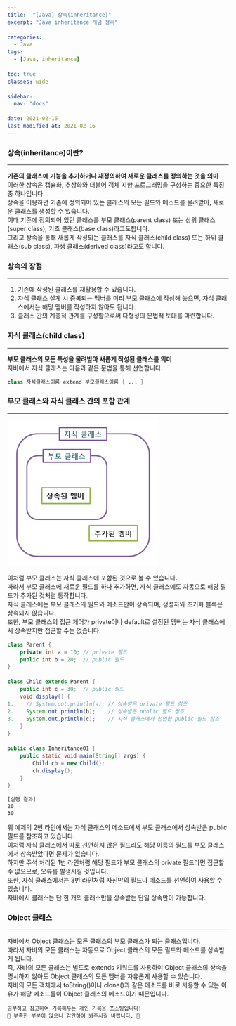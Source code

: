 ```yaml
---
title:  "[Java] 상속(inheritance)"
excerpt: "Java inheritance 개념 정리"

categories:
  - Java
tags:
  - [Java, inheritance]

toc: true
classes: wide

sidebar:
  nav: "docs"
 
date: 2021-02-16
last_modified_at: 2021-02-16
---
```


### 상속(inheritance)이란?
---
**기존의 클래스에 기능을 추가하거나 재정의하여 새로운 클래스를 정의하는 것을 의미**<br>
이러한 상속은 캡슐화, 추상화와 더불어 객체 지향 프로그래밍을 구성하는 중요한 특징 중 하나입니다.<br>
상속을 이용하면 기존에 정의되어 있는 클래스의 모든 필드와 메소드를 물려받아, 새로운 클래스를 생성할 수 있습니다.<br>
이때 기존에 정의되어 있던 클래스를 부모 클래스(parent class) 또는 상위 클래스(super class), 기초 클래스(base class)라고도합니다.<br>
그리고 상속을 통해 새롭게 작성되는 클래스를 자식 클래스(child class) 또는 하위 클래스(sub class), 파생 클래스(derived class)라고도 합니다.

### 상속의 장점
---
1. 기존에 작성된 클래스를 재활용할 수 있습니다.
2. 자식 클래스 설계 시 중복되는 멤버를 미리 부모 클래스에 작성해 놓으면, 자식 클래스에서는 해당 멤버를 작성하지 않아도 됩니다.
3. 클래스 간의 계층적 관계를 구성함으로써 다형성의 문법적 토대를 마련합니다.

### 자식 클래스(child class)
---
**부모 클래스의 모든 특성을 물려받아 새롭게 작성된 클래스를 의미**<br>
자바에서 자식 클래스는 다음과 같은 문법을 통해 선언합니다.

```java
class 자식클래스이름 extend 부모클래스이름 { ... }
```
 
### 부모 클래스와 자식 클래스 간의 포함 관계
---

![Spring_inheritance_child](/imgsrc/Spring_inheritance_child.png)

이처럼 부모 클래스는 자식 클래스에 포함된 것으로 볼 수 있습니다.<br>
따라서 부모 클래스에 새로운 필드를 하나 추가하면, 자식 클래스에도 자동으로 해당 필드가 추가된 것처럼 동작합니다.<br>
자식 클래스에는 부모 클래스의 필드와 메소드만이 상속되며, 생성자와 초기화 블록은 상속되지 않습니다.<br>
또한, 부모 클래스의 접근 제어가 private이나 default로 설정된 멤버는 자식 클래스에서 상속받지만 접근할 수는 없습니다.

```java
class Parent {
    private int a = 10; // private 필드
    public int b = 20;  // public 필드
}

class Child extends Parent {
    public int c = 30;  // public 필드
    void display() {
1.    // System.out.println(a); // 상속받은 private 필드 참조
2.    System.out.println(b);    // 상속받은 public 필드 참조
3.    System.out.println(c);    // 자식 클래스에서 선언한 public 필드 참조
    }
}

public class Inheritance01 {
    public static void main(String[] args) {
        Child ch = new Child();
        ch.display();
    }
}
```

```
[실행 결과]
20
30
```

위 예제의 2번 라인에서는 자식 클래스의 메소드에서 부모 클래스에서 상속받은 public 필드를 참조하고 있습니다.<br>
이처럼 자식 클래스에서 따로 선언하지 않은 필드라도 해당 이름의 필드를 부모 클래스에서 상속받았다면 문제가 없습니다.<br>
하지만 주석 처리된 1번 라인처럼 해당 필드가 부모 클래스의 private 필드라면 접근할 수 없으므로, 오류를 발생시킬 것입니다.<br>
또한, 자식 클래스에서는 3번 라인처럼 자신만의 필드나 메소드를 선언하여 사용할 수 있습니다.<br>
자바에서 클래스는 단 한 개의 클래스만을 상속받는 단일 상속만이 가능합니다.

### Object 클래스
---
자바에서 Object 클래스는 모든 클래스의 부모 클래스가 되는 클래스입니다.<br>
따라서 자바의 모든 클래스는 자동으로 Object 클래스의 모든 필드와 메소드를 상속받게 됩니다.<br>
즉, 자바의 모든 클래스는 별도로 extends 키워드를 사용하여 Object 클래스의 상속을 명시하지 않아도 Object 클래스의 모든 멤버를 자유롭게 사용할 수 있습니다.<br>
자바의 모든 객체에서 toString()이나 clone()과 같은 메소드를 바로 사용할 수 있는 이유가 해당 메소드들이 Object 클래스의 메소드이기 때문입니다.

```
공부하고 참고하여 기록해두는 개인 기록용 포스팅입니다!
🤔 부족한 부분이 많으니 감안하여 봐주시길 바랍니다. 🤔
```